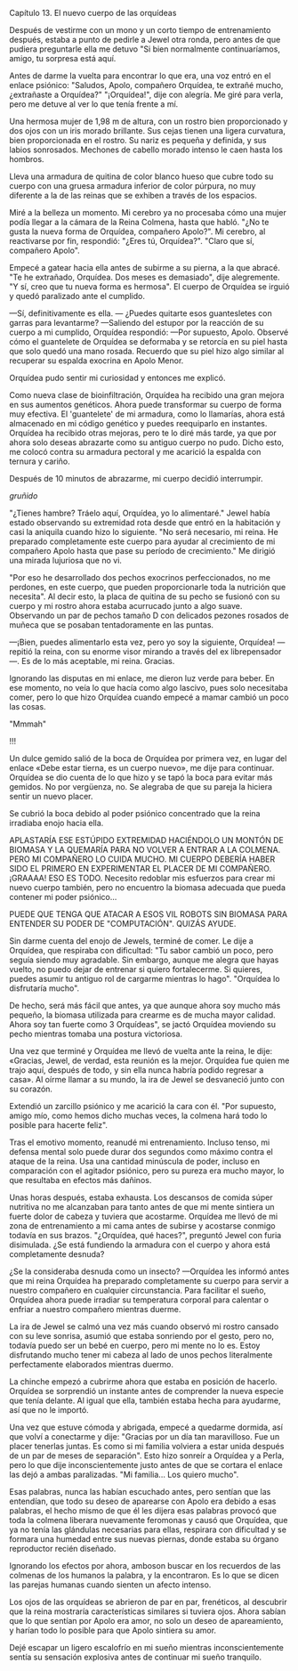 Capítulo 13. El nuevo cuerpo de las orquídeas

Después de vestirme con un mono y un corto tiempo de entrenamiento después, estaba a punto de pedirle a Jewel otra ronda, pero antes de que pudiera preguntarle ella me detuvo "Si bien normalmente continuaríamos, amigo, tu sorpresa está aquí.

Antes de darme la vuelta para encontrar lo que era, una voz entró en el enlace psiónico: "Saludos, Apolo, compañero Orquídea, te extrañé mucho, ¿extrañaste a Orquídea?" "¡Orquídea!", dije con alegría. Me giré para verla, pero me detuve al ver lo que tenía frente a mí.

Una hermosa mujer de 1,98 m de altura, con un rostro bien proporcionado y dos ojos con un iris morado brillante. Sus cejas tienen una ligera curvatura, bien proporcionada en el rostro. Su nariz es pequeña y definida, y sus labios sonrosados. Mechones de cabello morado intenso le caen hasta los hombros.

Lleva una armadura de quitina de color blanco hueso que cubre todo su cuerpo con una gruesa armadura inferior de color púrpura, no muy diferente a la de las reinas que se exhiben a través de los espacios.

Miré a la belleza un momento. Mi cerebro ya no procesaba cómo una mujer podía llegar a la cámara de la Reina Colmena, hasta que habló. "¿No te gusta la nueva forma de Orquídea, compañero Apolo?". Mi cerebro, al reactivarse por fin, respondió: "¿Eres tú, Orquídea?". "Claro que sí, compañero Apolo".

Empecé a gatear hacia ella antes de subirme a su pierna, a la que abracé. "Te he extrañado, Orquídea. Dos meses es demasiado", dije alegremente. "Y sí, creo que tu nueva forma es hermosa". El cuerpo de Orquídea se irguió y quedó paralizado ante el cumplido.

—Sí, definitivamente es ella. — ¿Puedes quitarte esos guantesletes con garras para levantarme? —Saliendo del estupor por la reacción de su cuerpo a mi cumplido, Orquídea respondió: —Por supuesto, Apolo. Observé cómo el guantelete de Orquídea se deformaba y se retorcía en su piel hasta que solo quedó una mano rosada. Recuerdo que su piel hizo algo similar al recuperar su espalda exocrina en Apolo Menor.

Orquídea pudo sentir mi curiosidad y entonces me explicó.

Como nueva clase de bioinfiltración, Orquídea ha recibido una gran mejora en sus aumentos genéticos. Ahora puede transformar su cuerpo de forma muy efectiva. El 'guantelete' de mi armadura, como lo llamarías, ahora está almacenado en mi código genético y puedes reequiparlo en instantes. Orquídea ha recibido otras mejoras, pero te lo diré más tarde, ya que por ahora solo deseas abrazarte como su antiguo cuerpo no pudo. Dicho esto, me colocó contra su armadura pectoral y me acarició la espalda con ternura y cariño.

Después de 10 minutos de abrazarme, mi cuerpo decidió interrumpir.

*gruñido*

"¿Tienes hambre? Tráelo aquí, Orquídea, yo lo alimentaré." Jewel había estado observando su extremidad rota desde que entró en la habitación y casi la aniquila cuando hizo lo siguiente. "No será necesario, mi reina. He preparado completamente este cuerpo para ayudar al crecimiento de mi compañero Apolo hasta que pase su período de crecimiento." Me dirigió una mirada lujuriosa que no vi.

"Por eso he desarrollado dos pechos exocrinos perfeccionados, no me perdones, en este cuerpo, que pueden proporcionarle toda la nutrición que necesita". Al decir esto, la placa de quitina de su pecho se fusionó con su cuerpo y mi rostro ahora estaba acurrucado junto a algo suave. Observando un par de pechos tamaño D con delicados pezones rosados ​​de muñeca que se posaban tentadoramente en las puntas.

—¡Bien, puedes alimentarlo esta vez, pero yo soy la siguiente, Orquídea! —repitió la reina, con su enorme visor mirando a través del ex librepensador—. Es de lo más aceptable, mi reina. Gracias.

Ignorando las disputas en mi enlace, me dieron luz verde para beber. En ese momento, no veía lo que hacía como algo lascivo, pues solo necesitaba comer, pero lo que hizo Orquídea cuando empecé a mamar cambió un poco las cosas.

"Mmmah"

!!!

Un dulce gemido salió de la boca de Orquídea por primera vez, en lugar del enlace «Debe estar tierna, es un cuerpo nuevo», me dije para continuar. Orquídea se dio cuenta de lo que hizo y se tapó la boca para evitar más gemidos. No por vergüenza, no. Se alegraba de que su pareja la hiciera sentir un nuevo placer.

Se cubrió la boca debido al poder psiónico concentrado que la reina irradiaba enojo hacia ella.

APLASTARÍA ESE ESTÚPIDO EXTREMIDAD HACIÉNDOLO UN MONTÓN DE BIOMASA Y LA QUEMARÍA PARA NO VOLVER A ENTRAR A LA COLMENA. PERO MI COMPAÑERO LO CUIDA MUCHO. MI CUERPO DEBERÍA HABER SIDO EL PRIMERO EN EXPERIMENTAR EL PLACER DE MI COMPAÑERO. ¡GRAAAA! ESO ES TODO. Necesito redoblar mis esfuerzos para crear mi nuevo cuerpo también, pero no encuentro la biomasa adecuada que pueda contener mi poder psiónico...

PUEDE QUE TENGA QUE ATACAR A ESOS VIL ROBOTS SIN BIOMASA PARA ENTENDER SU PODER DE "COMPUTACIÓN". QUIZÁS AYUDE.

Sin darme cuenta del enojo de Jewels, terminé de comer. Le dije a Orquídea, que respiraba con dificultad: "Tu sabor cambió un poco, pero seguía siendo muy agradable. Sin embargo, aunque me alegra que hayas vuelto, no puedo dejar de entrenar si quiero fortalecerme. Si quieres, puedes asumir tu antiguo rol de cargarme mientras lo hago". "Orquídea lo disfrutaría mucho".

De hecho, será más fácil que antes, ya que aunque ahora soy mucho más pequeño, la biomasa utilizada para crearme es de mucha mayor calidad. Ahora soy tan fuerte como 3 Orquídeas", se jactó Orquídea moviendo su pecho mientras tomaba una postura victoriosa.

Una vez que terminé y Orquídea me llevó de vuelta ante la reina, le dije: «Gracias, Jewel, de verdad, esta reunión es la mejor. Orquídea fue quien me trajo aquí, después de todo, y sin ella nunca habría podido regresar a casa». Al oírme llamar a su mundo, la ira de Jewel se desvaneció junto con su corazón.

Extendió un zarcillo psiónico y me acarició la cara con él. "Por supuesto, amigo mío, como hemos dicho muchas veces, la colmena hará todo lo posible para hacerte feliz".

Tras el emotivo momento, reanudé mi entrenamiento. Incluso tenso, mi defensa mental solo puede durar dos segundos como máximo contra el ataque de la reina. Usa una cantidad minúscula de poder, incluso en comparación con el agitador psiónico, pero su pureza era mucho mayor, lo que resultaba en efectos más dañinos.

Unas horas después, estaba exhausta. Los descansos de comida súper nutritiva no me alcanzaban para tanto antes de que mi mente sintiera un fuerte dolor de cabeza y tuviera que acostarme. Orquídea me llevó de mi zona de entrenamiento a mi cama antes de subirse y acostarse conmigo todavía en sus brazos. "¿Orquídea, qué haces?", preguntó Jewel con furia disimulada. ¿Se está fundiendo la armadura con el cuerpo y ahora está completamente desnuda?

¿Se la consideraba desnuda como un insecto? —Orquídea les informó antes que mi reina Orquídea ha preparado completamente su cuerpo para servir a nuestro compañero en cualquier circunstancia. Para facilitar el sueño, Orquídea ahora puede irradiar su temperatura corporal para calentar o enfriar a nuestro compañero mientras duerme.

La ira de Jewel se calmó una vez más cuando observó mi rostro cansado con su leve sonrisa, asumió que estaba sonriendo por el gesto, pero no, todavía puedo ser un bebé en cuerpo, pero mi mente no lo es. Estoy disfrutando mucho tener mi cabeza al lado de unos pechos literalmente perfectamente elaborados mientras duermo.

La chinche empezó a cubrirme ahora que estaba en posición de hacerlo. Orquídea se sorprendió un instante antes de comprender la nueva especie que tenía delante. Al igual que ella, también estaba hecha para ayudarme, así que no le importó.

Una vez que estuve cómoda y abrigada, empecé a quedarme dormida, así que volví a conectarme y dije: "Gracias por un día tan maravilloso. Fue un placer tenerlas juntas. Es como si mi familia volviera a estar unida después de un par de meses de separación". Esto hizo sonreír a Orquídea y a Perla, pero lo que dije inconscientemente justo antes de que se cortara el enlace las dejó a ambas paralizadas. "Mi familia... Los quiero mucho".

Esas palabras, nunca las habían escuchado antes, pero sentían que las entendían, que todo su deseo de aparearse con Apolo era debido a esas palabras, el hecho mismo de que él les dijera esas palabras provocó que toda la colmena liberara nuevamente feromonas y causó que Orquídea, que ya no tenía las glándulas necesarias para ellas, respirara con dificultad y se formara una humedad entre sus nuevas piernas, donde estaba su órgano reproductor recién diseñado.

Ignorando los efectos por ahora, amboson buscar en los recuerdos de las colmenas de los humanos la palabra, y la encontraron. Es lo que se dicen las parejas humanas cuando sienten un afecto intenso.

Los ojos de las orquídeas se abrieron de par en par, frenéticos, al descubrir que la reina mostraría características similares si tuviera ojos. Ahora sabían que lo que sentían por Apolo era amor, no solo un deseo de apareamiento, y harían todo lo posible para que Apolo sintiera su amor.

Dejé escapar un ligero escalofrío en mi sueño mientras inconscientemente sentía su sensación explosiva antes de continuar mi sueño tranquilo.
